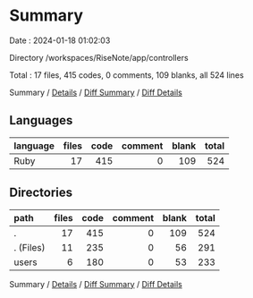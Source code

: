 # Summary

Date : 2024-01-18 01:02:03

Directory /workspaces/RiseNote/app/controllers

Total : 17 files,  415 codes, 0 comments, 109 blanks, all 524 lines

Summary / [Details](details.md) / [Diff Summary](diff.md) / [Diff Details](diff-details.md)

## Languages
| language | files | code | comment | blank | total |
| :--- | ---: | ---: | ---: | ---: | ---: |
| Ruby | 17 | 415 | 0 | 109 | 524 |

## Directories
| path | files | code | comment | blank | total |
| :--- | ---: | ---: | ---: | ---: | ---: |
| . | 17 | 415 | 0 | 109 | 524 |
| . (Files) | 11 | 235 | 0 | 56 | 291 |
| users | 6 | 180 | 0 | 53 | 233 |

Summary / [Details](details.md) / [Diff Summary](diff.md) / [Diff Details](diff-details.md)
